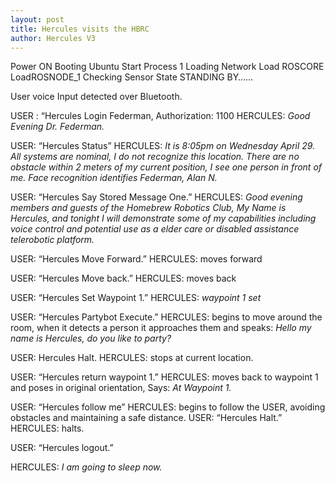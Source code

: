 ```yaml
---
layout: post
title: Hercules visits the HBRC
author: Hercules V3
---
```


Power ON
Booting Ubuntu
Start Process 1
Loading Network
Load ROSCORE
LoadROSNODE_1
Checking Sensor State
STANDING BY…...

User voice Input detected over Bluetooth.

USER : “Hercules Login Federman, Authorization: 1100
HERCULES: <i>Good Evening Dr. Federman.</i>

USER: “Hercules Status”
HERCULES: <i>It is 8:05pm on Wednesday April 29. All systems are nominal, I do not recognize this location. There are no obstacle within 2 meters of my current position, I see one person in front of me. Face recognition identifies Federman, Alan N.</i>

USER: “Hercules Say Stored Message One.”
HERCULES: <i>Good evening members and guests of the Homebrew Robotics Club, My Name is Hercules, and tonight I will demonstrate some of my capabilities including voice control and potential use as a elder care or disabled assistance telerobotic platform.</i>

USER: “Hercules Move Forward.”
HERCULES: moves forward

USER: “Hercules Move back.”
HERCULES: moves back

USER: “Hercules Set Waypoint 1.”
HERCULES: <i>waypoint 1 set </i>

USER: “Hercules Partybot Execute.”
HERCULES: begins to move around the room, when it detects a person it approaches them and speaks: <i>Hello my name is Hercules, do you like to party?</i>

USER: Hercules Halt.
HERCULES: stops at current location.

USER: “Hercules return waypoint 1.”
HERCULES: moves back to waypoint 1 and poses in original orientation, Says: <i>At Waypoint 1.</i>

USER: “Hercules follow me”
HERCULES: begins to follow the USER, avoiding obstacles and maintaining a safe distance.
USER: “Hercules Halt.”
HERCULES: halts.

USER: “Hercules logout.”

HERCULES: <i>I am going to sleep now.</i>
